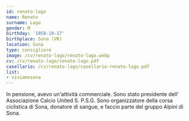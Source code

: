```yaml
---
id: renato-lago
name: Renato
surname: Lago
gender: M
birthday: '1958-10-17'
birthplace: Sona (VR)
location: Sona
type: consigliere
image: /cv/renato-lago/renato-lago.webp
cv: /cv/renato-lago/renato-lago.pdf
casellario: /cv/renato-lago/casellario-renato-lago.pdf
list:
- viviamosona
---
```


In pensione, avevo un'attività commerciale. Sono stato presidente dell' Associazione Calcio United  S. P.S.G. Sono organizzatore della corsa ciclistica di Sona, donatore di sangue, e faccio parte del gruppo Alpini di Sona.